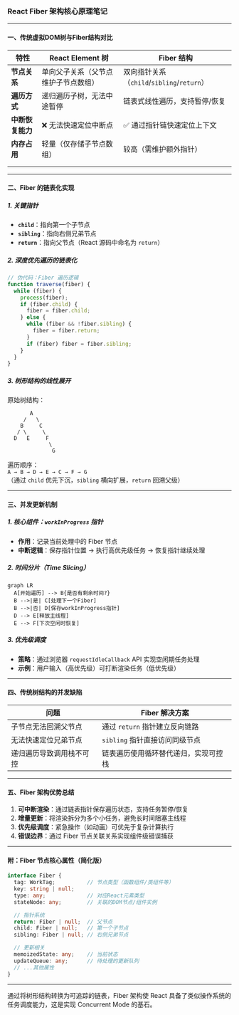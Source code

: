 ### React Fiber 架构核心原理笔记

---

#### 一、传统虚拟DOM树与Fiber结构对比
| **特性**     | **React Element 树** | **Fiber 结构**                       |
| ---------- | ------------------- | ---------------------------------- |
| **节点关系**   | 单向父子关系（父节点维护子节点数组）  | 双向指针关系（`child`/`sibling`/`return`） |
| **遍历方式**   | 递归遍历子树，无法中途暂停       | 链表式线性遍历，支持暂停/恢复                    |
| **中断恢复能力** | ❌ 无法快速定位中断点         | ✅ 通过指针链快速定位上下文                     |
| **内存占用**   | 轻量（仅存储子节点数组）        | 较高（需维护额外指针）                        |
|            |                     |                                    |
|            |                     |                                    |

---

#### 二、Fiber 的链表化实现
##### 1. 关键指针
- **`child`**：指向第一个子节点  
- **`sibling`**：指向右侧兄弟节点  
- **`return`**：指向父节点（React 源码中命名为 `return`）

##### 2. 深度优先遍历的链表化
```javascript
// 伪代码：Fiber 遍历逻辑
function traverse(fiber) {
  while (fiber) {
    process(fiber);
    if (fiber.child) {
      fiber = fiber.child;
    } else {
      while (fiber && !fiber.sibling) {
        fiber = fiber.return;
      }
      if (fiber) fiber = fiber.sibling;
    }
  }
}
```

##### 3. 树形结构的线性展开
原始树结构：
```
       A
     /   \
    B     C
   / \     \
  D   E     F
             \
              G
```
遍历顺序：  
`A → B → D → E → C → F → G`  
（通过 `child` 优先下沉，`sibling` 横向扩展，`return` 回溯父级）

---

#### 三、并发更新机制
##### 1. 核心组件：`workInProgress` 指针
- **作用**：记录当前处理中的 Fiber 节点
- **中断逻辑**：保存指针位置 → 执行高优先级任务 → 恢复指针继续处理

##### 2. 时间分片（Time Slicing）
```mermaid
graph LR
  A[开始遍历] --> B{是否有剩余时间?}
  B -->|是| C[处理下一个Fiber]
  B -->|否| D[保存workInProgress指针]
  D --> E[释放主线程]
  E --> F[下次空闲时恢复]
```

##### 3. 优先级调度
- **策略**：通过浏览器 `requestIdleCallback` API 实现空闲期任务处理
- **示例**：用户输入（高优先级）可打断渲染任务（低优先级）

---

#### 四、传统树结构的并发缺陷
| **问题**                | **Fiber 解决方案**                     |
|-------------------------|---------------------------------------|
| 子节点无法回溯父节点     | 通过 `return` 指针建立反向链路         |
| 无法快速定位兄弟节点     | `sibling` 指针直接访问同级节点         |
| 递归遍历导致调用栈不可控 | 链表遍历使用循环替代递归，实现可控栈   |

---

#### 五、Fiber 架构优势总结
1. **可中断渲染**：通过链表指针保存遍历状态，支持任务暂停/恢复
2. **增量更新**：将渲染拆分为多个小任务，避免长时间阻塞主线程
3. **优先级调度**：紧急操作（如动画）可优先于复杂计算执行
4. **错误边界**：通过 Fiber 节点关联关系实现组件级错误捕获

---

#### 附：Fiber 节点核心属性（简化版）
```typescript
interface Fiber {
  tag: WorkTag;          // 节点类型（函数组件/类组件等）
  key: string | null;    
  type: any;             // 对应React元素类型
  stateNode: any;        // 关联的DOM节点/组件实例

  // 指针系统
  return: Fiber | null;  // 父节点
  child: Fiber | null;   // 第一个子节点
  sibling: Fiber | null; // 右侧兄弟节点

  // 更新相关
  memoizedState: any;    // 当前状态
  updateQueue: any;      // 待处理的更新队列
  // ...其他属性
}
```

---

通过将树形结构转换为可追踪的链表，Fiber 架构使 React 具备了类似操作系统的任务调度能力，这是实现 Concurrent Mode 的基石。